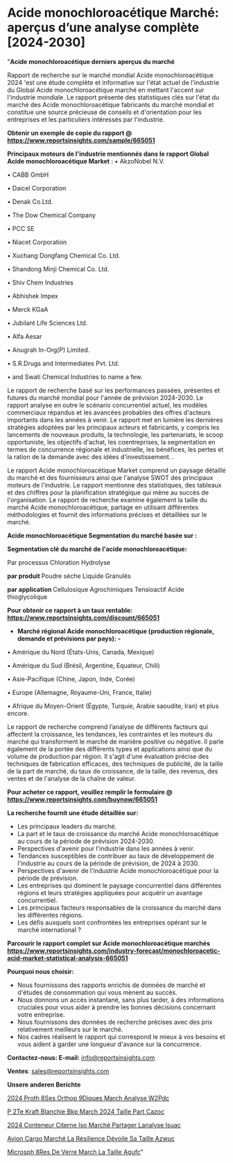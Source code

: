 # Acide monochloroacétique Marché: aperçus d’une analyse complète [2024-2030]

"<strong>Acide monochloroacétique derniers aperçus du marché</strong>

Rapport de recherche sur le marché mondial Acide monochloroacétique 2024 'est une étude complète et informative sur l'état actuel de l'industrie du Global Acide monochloroacétique marché en mettant l'accent sur l'industrie mondiale. Le rapport présente des statistiques clés sur l'état du marché des Acide monochloroacétique fabricants du marché mondial et constitue une source précieuse de conseils et d'orientation pour les entreprises et les particuliers intéressés par l'industrie.

<strong>Obtenir un exemple de copie du rapport @ <a href=https://www.reportsinsights.com/sample/665051>https://www.reportsinsights.com/sample/665051</a></strong>

<strong>Principaux moteurs de l'industrie mentionnés dans le rapport Global Acide monochloroacétique Market</strong> :
• AkzoNobel N.V.

• CABB GmbH

• Daicel Corporation

• Denak Co.Ltd.

• The Dow Chemical Company

• PCC SE

• Niacet Corporation

• Xuchang Dongfang Chemical Co. Ltd.

• Shandong Minji Chemical Co. Ltd.

• Shiv Chem Industries

• Abhishek Impex

• Merck KGaA

• Jubilant Life Sciences Ltd.

• Alfa Aesar

• Anugrah In-Org(P) Limited.

• S.R.Drugs and Intermediates Pvt. Ltd.

• and Swati Chemical Industries to name a few.

Le rapport de recherche basé sur les performances passées, présentes et futures du marché mondial pour l'année de prévision 2024-2030. Le rapport analyse en outre le scénario concurrentiel actuel, les modèles commerciaux répandus et les avancées probables des offres d'acteurs importants dans les années à venir. Le rapport met en lumière les dernières stratégies adoptées par les principaux acteurs et fabricants, y compris les lancements de nouveaux produits, la technologie, les partenariats, le scoop opportuniste, les objectifs d'achat, les coentreprises, la segmentation en termes de concurrence régionale et industrielle, les bénéfices, les pertes et la ration de la demande avec des idées d'investissement. .

Le rapport Acide monochloroacétique Market comprend un paysage détaillé du marché et des fournisseurs ainsi que l'analyse SWOT des principaux moteurs de l'industrie. Le rapport mentionne des statistiques, des tableaux et des chiffres pour la planification stratégique qui mène au succès de l'organisation. Le rapport de recherche examine également la taille du marché Acide monochloroacétique, partage en utilisant différentes méthodologies et fournit des informations précises et détaillées sur le marché.

<strong>Acide monochloroacétique Segmentation du marché basée sur :</strong>

<strong> Segmentation clé du marché de l'acide monochloroacétique: </strong>

Par processus
Chloration
Hydrolyse

<strong> par produit </strong>
Poudre sèche
Liquide
Granulés

<strong> par application </strong>
Cellulosique
Agrochimiques
Tensioactif
Acide thioglycolique

<strong>Pour obtenir ce rapport à un taux rentable: <a href=https://www.reportsinsights.com/discount/665051>https://www.reportsinsights.com/discount/665051</a></strong>
<ul>
  <li><strong>Marché régional Acide monochloroacétique (production régionale, demande et prévisions par pays): -</strong></li>
</ul>
• Amérique du Nord (États-Unis, Canada, Mexique)

• Amérique du Sud (Brésil, Argentine, Equateur, Chili)

• Asie-Pacifique (Chine, Japon, Inde, Corée)

• Europe (Allemagne, Royaume-Uni, France, Italie)

• Afrique du Moyen-Orient (Égypte, Turquie, Arabie saoudite, Iran) et plus encore.

Le rapport de recherche comprend l’analyse de différents facteurs qui affectent la croissance, les tendances, les contraintes et les moteurs du marché qui transforment le marché de manière positive ou négative. Il parle également de la portée des différents types et applications ainsi que du volume de production par région. Il s'agit d'une évaluation précise des techniques de fabrication efficaces, des techniques de publicité, de la taille de la part de marché, du taux de croissance, de la taille, des revenus, des ventes et de l'analyse de la chaîne de valeur.

<strong>Pour acheter ce rapport, veuillez remplir le formulaire @   <a href=https://www.reportsinsights.com/buynow/665051>https://www.reportsinsights.com/buynow/665051</a></strong>

<strong>La recherche fournit une étude détaillée sur:</strong>
<ul>
  <li>Les principaux leaders du marché.</li>
  <li>La part et le taux de croissance du marché Acide monochloroacétique au cours de la période de prévision 2024-2030.</li>
  <li>Perspectives d'avenir pour l'industrie dans les années à venir.</li>
  <li>Tendances susceptibles de contribuer au taux de développement de l'industrie au cours de la période de prévision, de 2024 à 2030.</li>
  <li>Perspectives d'avenir de l'industrie Acide monochloroacétique pour la période de prévision.</li>
  <li>Les entreprises qui dominent le paysage concurrentiel dans différentes régions et leurs stratégies appliquées pour acquérir un avantage concurrentiel.</li>
  <li>Les principaux facteurs responsables de la croissance du marché dans les différentes régions.</li>
  <li>Les défis auxquels sont confrontées les entreprises opérant sur le marché international ?</li>
</ul>

<strong>Parcourir le rapport complet sur Acide monochloroacétique marchés <a href=https://www.reportsinsights.com/industry-forecast/monochloroacetic-acid-market-statistical-analysis-665051>https://www.reportsinsights.com/industry-forecast/monochloroacetic-acid-market-statistical-analysis-665051</a></strong>

<strong>Pourquoi nous choisir:</strong>
<ul>
  <li>Nous fournissons des rapports enrichis de données de marché et d'études de consommation qui vous mènent au succès.</li>
  <li>Nous donnons un accès instantané, sans plus tarder, à des informations cruciales pour vous aider à prendre les bonnes décisions concernant votre entreprise.</li>
  <li>Nous fournissons des données de recherche précises avec des prix relativement meilleurs sur le marché.</li>
  <li>Nos cadres réalisent le rapport qui correspond le mieux à vos besoins et vous aident à garder une longueur d'avance sur la concurrence.</li>
</ul>
<strong>Contactez-nous:
</strong><strong>E-mail:</strong> <a href=mailto:info@reportsinsights.com>info@reportsinsights.com</a>

<strong>Ventes</strong>: <a href=mailto:sales@reportsinsights.com>sales@reportsinsights.com</a>

<strong>Unsere anderen Berichte</strong>

<a href=https://www.linkedin.com/pulse/2024-proth%C3%A8ses-orthop%C3%A9diques-march%C3%A9-analyse-w2pdc/>2024 Proth 8Ses Orthop 9Diques March Analyse W2Pdc</a>

<a href=https://www.linkedin.com/pulse/p%C3%A2te-kraft-blanchie-bkp-march%C3%A9-2024-taille-part-cazoc/>P 2Te Kraft Blanchie Bkp March 2024 Taille Part Cazoc</a>

<a href=https://www.linkedin.com/pulse/2024-conteneur-citerne-iso-marché-partager-lanalyse-isuac/>2024 Conteneur Citerne Iso Marché Partager Lanalyse Isuac</a>

<a href=https://www.linkedin.com/pulse/avion-cargo-marché-la-résilience-dévoile-sa-taille-azwuc/>Avion Cargo Marché La Résilience Dévoile Sa Taille Azwuc</a>

<a href=https://www.linkedin.com/pulse/microsph%C3%A8res-de-verre-march%C3%A9-la-taille-aqufc/>Microsph 8Res De Verre March La Taille Aqufc</a>"
